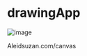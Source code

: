 ﻿# drawingApp

![image](https://github.com/AleidS/drawingApp/assets/84040857/35e98ea9-be57-4701-9017-9d89e49692e7)

Aleidsuzan.com/canvas
